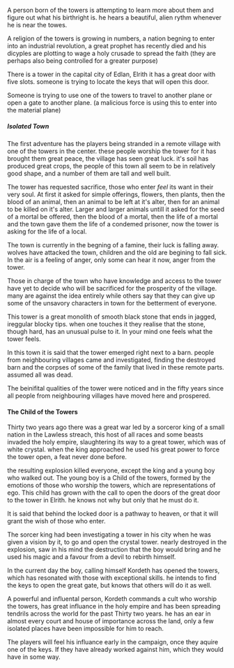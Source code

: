 A person born of the towers is attempting to learn more about them and figure out what his birthright is. he hears a beautiful, alien rythm whenever he is near the towes. 

A religion of the towers is growing in numbers, a nation begning to enter into an industrial revolution, a great prophet has recently died and his dicyples are plotting to wage a holy crusade to spread the faith (they are perhaps also being controlled for a greater purpose)

There is a tower in the capital city of Edlan, Elrith it has a great door with five slots. someone is trying to locate the keys that will open this door. 

Someone is trying to use one of the towers to travel to another plane or open a gate to another plane. (a malicious force is using this to enter into the material plane)

##### Isolated Town

The first adventure has the players being stranded in a remote village with one of the towers in the center. these people worship the tower for it has brought them great peace, the village has seen great luck. it's soil has produced great crops, the people of this town all seem to be in relatively good shape, and a number of them are tall and well built. 

The tower has requested sacrifice, those who enter *feel* its want in their very soul. At first it asked for simple offerings, flowers, then plants, then the blood of an animal, then an animal to be left at it's alter, then for an animal to be killed on it's alter. Larger and larger animals untill it asked for the seed of a mortal be offered, then the blood of a mortal, then the life of a mortal and the town gave them the life of a condemed prisoner, now the tower is asking for the life of a local. 

The town is currently in the begning of a famine, their luck is falling away. wolves have attacked the town, children and the old are begining to fall sick. In the air is a feeling of anger, only some can hear it now, anger from the tower. 

Those in charge of the town who have knowledge and access to the tower have yet to decide who will be sacrificed for the prosperity of the village. many are against the idea entirely while others say that they can give up some of the unsavory characters in town for the betterment of everyone. 

This tower is a great monolith of smooth black stone that ends in jagged, ireggular blocky tips. when one touches it they realise that the stone, though hard, has an unusual pulse to it. In your mind one feels what the tower feels.

In this town it is said that the tower emerged right next to a barn. people from neighbouring villages came and investigated, finding the destroyed barn and the corpses of some of the family that lived in these remote parts. assumed all was dead. 

The beinifital qualities of the tower were noticed and in the fifty years since all people from neighbouring villages have moved here and prospered. 


#### The Child of the Towers

Thirty two years ago there was a great war led by a sorceror king of a small nation in the Lawless streach, this host of all races and some beasts invaded the holy empire, slaughtering its way to a great tower, which was of white crystal. when the king approached he used his great power to force the tower open, a feat never done before. 

the resulting explosion killed everyone, except the king and a young boy who walked out. The young boy is a Child of the towers, formed by the emotions of those who worship the towers, which are representations of ego. This child has grown with the call to open the doors of the great door to the tower in Elrith. he knows not why but only that he must do it. 

It is said that behind the locked door is a pathway to heaven, or that it will grant the wish of those who enter. 

The sorcer king had been investigating a tower in his city when he was given a vision by it, to go and open the crystal tower. nearly destroyed in the explosion, saw in his mind the destruction that the boy would bring and he used his magic and a favour from a devil to rebirth himself. 

In the current day the boy, calling himself Kordeth has opened the towers, which has resonated with those with exceptional skills. he intends to find the keys to open the great gate, but knows that others will do it as well. 

A powerful and influental person, Kordeth commands a cult who worship the towers, has great influance in the holy empire and has been spreading tendrils across the world for the past Thirty two years. he has an ear in almost every court and house of importance across the land, only a few isolated places have been impossible for him to reach. 

The players will feel his influance early in the campaign, once they aquire one of the keys. If they have already worked against him, which they would have in some way. 
